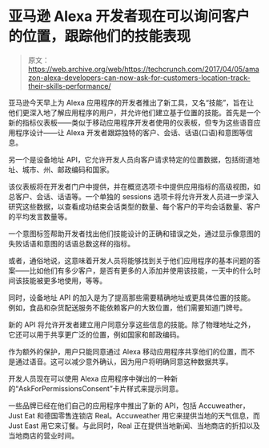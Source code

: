 # 亚马逊 Alexa 开发者现在可以询问客户的位置，跟踪他们的技能表现 

> 原文：<https://web.archive.org/web/https://techcrunch.com/2017/04/05/amazon-alexa-developers-can-now-ask-for-customers-location-track-their-skills-performance/>

亚马逊今天早上为 Alexa 应用程序的开发者推出了新工具，又名“技能”，旨在让他们更深入地了解应用程序的用户，并允许他们建立基于位置的技能。首先是一个新的指标仪表板——类似于移动应用程序开发者使用的仪表板，但专为这些语音应用程序设计——让 Alexa 开发者跟踪独特的客户、会话、话语(口语)和意图等信息。

另一个是设备地址 API，它允许开发人员向客户请求特定的位置数据，包括街道地址、城市、州、邮政编码和国家。

该仪表板将在开发者门户中提供，并在概览选项卡中提供应用指标的高级视图，如总客户、会话、话语等。一个单独的 sessions 选项卡将允许开发人员进一步深入研究这些数据，以查看成功结束会话类型的数量、每个客户的平均会话数量、客户的平均发言数量等。

一个意图标签帮助开发者找出他们技能设计的正确和错误之处，通过显示像意图的失败话语和意图的话语总数这样的指标。

或者，通俗地说，这意味着开发人员将能够找到关于他们应用程序的基本问题的答案——比如他们有多少客户，是否有更多的人添加并使用该技能，一天中的什么时间该技能被更多地使用，等等。

同时，设备地址 API 的加入是为了提高那些需要精确地址或更具体位置的技能。例如，食品和杂货配送服务不能依赖客户的大致位置，他们需要知道门牌号。

新的 API 将允许开发者建立用户同意分享这些信息的技能。除了物理地址之外，它还可以用于共享更广泛的位置，例如国家和邮政编码。

作为额外的保护，用户只能同意通过 Alexa 移动应用程序共享他们的位置，而不是通过语音。这可以减少意外确认，因为用户将明确同意这种数据共享。

开发人员现在可以使用 Alexa 应用程序中弹出的一种新的“AskForPermissionsConsent”卡片样式来提示同意。

一些品牌已经在他们自己的应用程序中推出了新的 API，包括 Accuweather，Just Eat 和德国零售连锁店 Real。Accuweather 用它来提供当地的天气信息，而 Just East 用它来订餐。与此同时，Real 正在提供当地新闻、当地商店的折扣以及当地商店的营业时间。